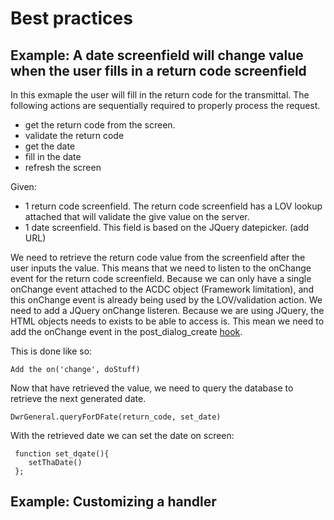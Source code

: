 # Best practices

## Example: A date screenfield will change value when the user fills in a return code screenfield
In this exmaple the user will fill in the return code for the transmittal. The following actions are sequentially required to properly process the request.
* get the return code from the screen.
* validate the return code
* get the date
* fill in the date
* refresh the screen

Given: 
* 1 return code screenfield. The return code screenfield has a LOV lookup attached that will validate the give value on the server.
* 1 date screenfield. This field is based on the JQuery datepicker. (add URL) 

We need to retrieve the return code value from the screenfield after the user inputs the value. This means that we need to listen to the onChange event for the return code screenfield. Because we can only have a single onChange event attached to the ACDC object (Framework limitation), and this onChange event is already being used by the LOV/validation action. We need to add a JQuery onChange listeren. Because we are using JQuery, the HTML objects needs to exists to be able to access is. This mean we need to add the onChange event in the post\_dialog\_create [hook](handler_details).

This is done like so:

	Add the on('change', doStuff)
	
Now that have retrieved the value, we need to query the database to retrieve the next generated date.

	DwrGeneral.queryForDFate(return_code, set_date)
	
With the retrieved date we can set the date on screen:

	 function set_dqate(){
	 	setThaDate()
	 };


## Example: Customizing a handler
##  
